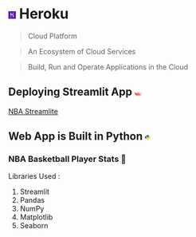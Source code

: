 # <img src="Heroku.png" width=3%> Heroku

> Cloud Platform

> An Ecosystem of Cloud Services

> Build, Run and Operate Applications in the Cloud

## Deploying Streamlit App <img src="Streamlit.png" width=3%> 

[NBA Streamlite](https://nba-streamlit.herokuapp.com/)

## Web App is Built in Python <img src="Python.png" width=2%>

### NBA Basketball Player Stats 🏀 

Libraries Used :

1. Streamlit
2. Pandas
3. NumPy
4. Matplotlib
5. Seaborn
